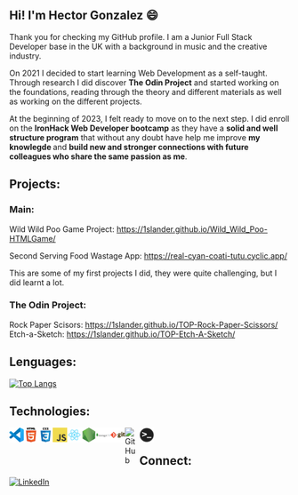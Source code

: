 ## Hi! I'm Hector Gonzalez :smile: 

Thank you for checking my GitHub profile. I am a Junior Full Stack Developer base in the UK with a background in music and the creative industry.

On 2021 I decided to start learning Web Development as a self-taught. Through research I did discover <strong>The Odin Project</strong> and started working on the foundations, reading through the theory and different materials as well as working on the different projects.

At the beginning of 2023, I felt ready to move on to the next step.
I did enroll on the <strong>IronHack Web Developer bootcamp</strong> as they have a <strong> solid and well structure program</strong> that without any doubt have help me improve <strong>my knowlegde </strong> and <strong>build new and stronger connections with future colleagues who share the same passion as me</strong>.

## Projects:

 ###  Main:

Wild Wild Poo Game Project: https://1slander.github.io/Wild_Wild_Poo-HTMLGame/

Second Serving Food Wastage App: https://real-cyan-coati-tutu.cyclic.app/


This are some of my first projects I did, they were quite challenging, but I did learnt a lot.

 ###  The Odin Project:

Rock Paper Scisors: https://1slander.github.io/TOP-Rock-Paper-Scissors/
<br>
Etch-a-Sketch: https://1slander.github.io/TOP-Etch-A-Sketch/

## Lenguages:
[![Top Langs](https://github-readme-stats.vercel.app/api/top-langs/?username=1slander&layout=donut)](https://github.com/anuraghazra/github-readme-stats)

## Technologies:

[<img align="left" alt="Visual Studio Code" width="26px" src="https://raw.githubusercontent.com/github/explore/80688e429a7d4ef2fca1e82350fe8e3517d3494d/topics/visual-studio-code/visual-studio-code.png" />](https://code.visualstudio.com/)
[<img align="left" alt="HTML5" width="26px" src="https://raw.githubusercontent.com/github/explore/80688e429a7d4ef2fca1e82350fe8e3517d3494d/topics/html/html.png" />](https://developer.mozilla.org/en-US/docs/Web/HTML)
[<img align="left" alt="CSS3" width="26px" src="https://raw.githubusercontent.com/github/explore/80688e429a7d4ef2fca1e82350fe8e3517d3494d/topics/css/css.png" />](https://developer.mozilla.org/en-US/docs/Web/CSS)
[<img align="left" alt="JavaScript" width="26px" src="https://raw.githubusercontent.com/github/explore/80688e429a7d4ef2fca1e82350fe8e3517d3494d/topics/javascript/javascript.png" />](https://developer.mozilla.org/en-US/docs/Web/JavaScript)
[<img align="left" alt="React" width="26px" src="https://raw.githubusercontent.com/github/explore/80688e429a7d4ef2fca1e82350fe8e3517d3494d/topics/react/react.png" />](https://reactjs.org/)
[<img align="left" alt="Node.js" width="26px" src="https://raw.githubusercontent.com/github/explore/80688e429a7d4ef2fca1e82350fe8e3517d3494d/topics/nodejs/nodejs.png" />](https://nodejs.org/)
[<img align="left" alt="MongoDB" width="26px" src="https://raw.githubusercontent.com/github/explore/80688e429a7d4ef2fca1e82350fe8e3517d3494d/topics/mongodb/mongodb.png" />](https://www.mongodb.com/)
[<img align="left" alt="Git" width="26px" src="https://raw.githubusercontent.com/github/explore/80688e429a7d4ef2fca1e82350fe8e3517d3494d/topics/git/git.png" />](https://git-scm.com/)
[<img align="left" alt="GitHub" width="26px" src="https://e7.pngegg.com/pngimages/911/648/png-clipart-github-repository-computer-icons-logo-github-blue-git-thumbnail.png"/>](https://github.com/)
[<img align="left" alt="Terminal" width="26px" src="https://raw.githubusercontent.com/github/explore/80688e429a7d4ef2fca1e82350fe8e3517d3494d/topics/terminal/terminal.png" />](https://en.wikipedia.org/wiki/Computer_terminal) 

<br>

## Connect:

[![LinkedIn](https://img.shields.io/badge/linkedin-%230077B5.svg?style=for-the-badge&logo=linkedin&logoColor=white)](https://www.linkedin.com/in/hectorgonzalez29/)
